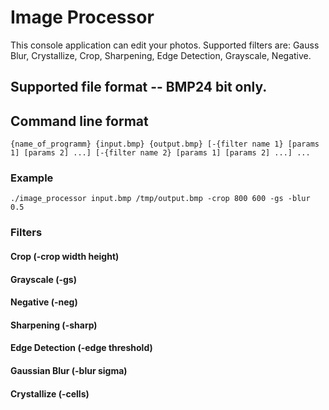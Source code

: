 # Image Processor

This console application can edit your photos. Supported filters are: Gauss Blur, Crystallize, Crop, Sharpening,
Edge Detection, Grayscale, Negative.

## Supported file format -- BMP24 bit only.

## Command line format

`{name_of_programm} {input.bmp} {output.bmp}
[-{filter name 1} [params 1] [params 2] ...]
[-{filter name 2} [params 1] [params 2] ...] ...`

### Example
`./image_processor input.bmp /tmp/output.bmp -crop 800 600 -gs -blur 0.5`

### Filters

#### Crop (-crop width height)

#### Grayscale (-gs)

#### Negative (-neg)

#### Sharpening (-sharp)

#### Edge Detection (-edge threshold)

#### Gaussian Blur (-blur sigma)

#### Crystallize (-cells)